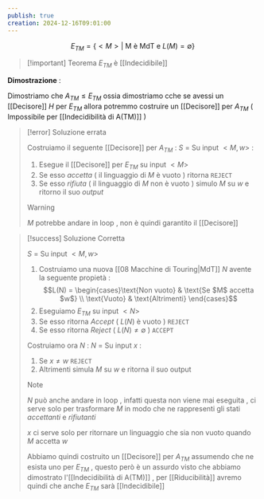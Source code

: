 ```yaml
---
publish: true
creation: 2024-12-16T09:01:00
---
```

$$E_{TM} = \{ <M> | \text{ M è MdT e } L(M) = \emptyset \}$$
>[!important] Teorema
>$E_{TM}$ è [[Indecidibile]]

**Dimostrazione** : 

Dimostriamo che $A_{TM} \leq E_{TM}$ ossia dimostriamo cche se avessi un [[Decisore]] $H$ per $E_{TM}$ allora potremmo costruire un [[Decisore]] per $A_{TM}$ ( Impossibile per [[Indecidibilità di A(TM)]] ) 

>[!error] Soluzione errata 
>
>Costruiamo il seguente [[Decisore]] per $A_{TM}$ :
>$S$ = Su input $<M,w>$ : 
>1. Esegue il [[Decisore]] per $E_{TM}$ su input $<M>$
>2. Se esso *accetta* ( il linguaggio di $M$ è vuoto ) ritorna `REJECT` 
>3. Se esso *rifiuta* ( il linguaggio di $M$ non è vuoto ) simulo $M$ su $w$ e ritorno il suo *output*
>>[!warning] 
>>$M$ potrebbe andare in loop , non è quindi garantito il [[Decisore]]

>[!success] Soluzione Corretta 
>
>$S$ = Su input $<M,w>$ 
>1. Costruiamo una nuova [[08 Macchine di Touring|MdT]] $N$ avente la seguente propietà :
>   $$L(N) = \begin{cases}\text{Non vuoto} & \text{Se $M$ accetta $w$} \\ \text{Vuoto} & \text{Altrimenti} \end{cases}$$
>2. Eseguiamo $E_{TM}$ su input $<N>$
>3. Se esso ritorna *Accept* ( $L(N)$ è vuoto ) `REJECT`
>4. Se esso ritorna *Reject* ( $L(N) \neq \emptyset$ ) `ACCEPT`
>
>Costruiamo ora $N$ :
>$N$ = Su input $x$ :
>1. Se $x \neq w$ `REJECT`
>2. Altrimenti simula $M$ su $w$ e ritorna il suo output
>
>>[!note] 
>>$N$ può anche andare in loop , infatti questa non viene mai eseguita , ci serve solo per trasformare $M$ in modo che ne rappresenti gli stati *accettanti* e *rifiutanti* 
>>
>>$x$ ci serve solo per ritornare un linguaggio che sia non vuoto quando $M$ accetta $w$
>
>Abbiamo quindi costruito un [[Decisore]] per $A_{TM}$ assumendo che ne esista uno per $E_{TM}$ , questo però è un assurdo visto che abbiamo dimostrato l'[[Indecidibilità di A(TM)]] , per [[Riducibilità]] avremo quindi che anche $E_{TM}$ sarà [[Indecidibile]]





